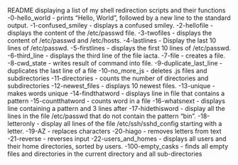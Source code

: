 README displaying a list of my shell redirection scripts and their functions
-0-hello_world - prints “Hello, World”, followed by a new line to the standard output.
-1-confused_smiley - displays a confused smiley.
-2-hellofile - displays the content of the /etc/passwd file.
-3-twofiles - displays the content of /etc/passwd and /etc/hosts.
-4-lastlines - Display the last 10 lines of /etc/passwd.
-5-firstlines - displays the first 10 lines of /etc/passwd.
-6-third_line - displays the third line of the file iacta.
-7-file - creates a file.
-8-cwd_state - writes result of command into file.
-9-duplicate_last_line - duplicates the last line of a file
-10-no_more_js - deletes .js files and subdirectories
-11-directories - counts the number of directories and subdirectories
-12-newest_files - displays 10 newest files.
-13-unique - makes words unique
-14-findthatword - displays line in file that contains a pattern
-15-countthatword - counts word in a file
-16-whatsnext - displays line containing a pattern and 3 lines after
-17-hidethisword - display all the lines in the file /etc/passwd that do not contain the pattern “bin”.
-18-letteronly - display all lines of the file /etc/ssh/sshd_config starting with a letter.
-19-AZ - replaces characters
-20-hiago - removes letters from text
-21-reverse - reverses input
-22-users_and_homes - displays all users and their home directories, sorted by users.
-100-empty_casks - finds all empty files and directories in the current directory and all sub-directories

